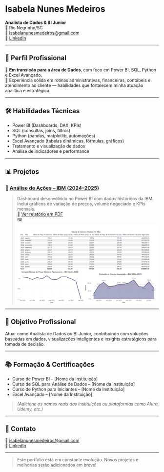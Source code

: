 # Isabela Nunes Medeiros

**Analista de Dados & BI Junior**  
📍 Rio Negrinho/SC  
📧 isabelanunesmedeiros@gmail.com  
🔗 [LinkedIn](https://www.linkedin.com/in/seu-perfil)  

---

## 📌 Perfil Profissional

🎯 **Em transição para a área de Dados**, com foco em Power BI, SQL, Python e Excel Avançado.  
💼 Experiência sólida em rotinas administrativas, financeiras, contábeis e atendimento ao cliente — habilidades que fortalecem minha atuação analítica e estratégica.

---

## 🛠️ Habilidades Técnicas

- Power BI (Dashboards, DAX, KPIs)  
- SQL (consultas, joins, filtros)  
- Python (pandas, matplotlib, automações)  
- Excel Avançado (tabelas dinâmicas, fórmulas, gráficos)  
- Tratamento e visualização de dados  
- Análise de indicadores e performance  

---

## 📊 Projetos

### 🔹 [Análise de Ações – IBM (2024–2025)](projects.md)
> Dashboard desenvolvido no Power BI com dados históricos da IBM.  
> Inclui gráficos de variação de preços, volume negociado e KPIs mensais.  
📎 [Ver relatório em PDF](ibm.pdf)  
🖼️ ![Visualização do Projeto](ibm.png)

---

## 🎯 Objetivo Profissional

Atuar como Analista de Dados ou BI Junior, contribuindo com soluções baseadas em dados, visualizações inteligentes e insights estratégicos para tomada de decisão.

---

## 📚 Formação & Certificações

- Curso de Power BI – [Nome da Instituição]  
- Curso de SQL para Análise de Dados – [Nome da Instituição]  
- Curso de Python para Iniciantes – [Nome da Instituição]  
- Excel Avançado – [Nome da Instituição]  

> *(Adicione os nomes reais das instituições ou plataformas como Alura, Udemy, etc.)*

---

## 🤝 Contato

📧 isabelanunesmedeiros@gmail.com  
🔗 [LinkedIn](https://www.linkedin.com/in/seu-perfil)

---

> Este portfólio está em constante evolução. Novos projetos e melhorias serão adicionados em breve!
